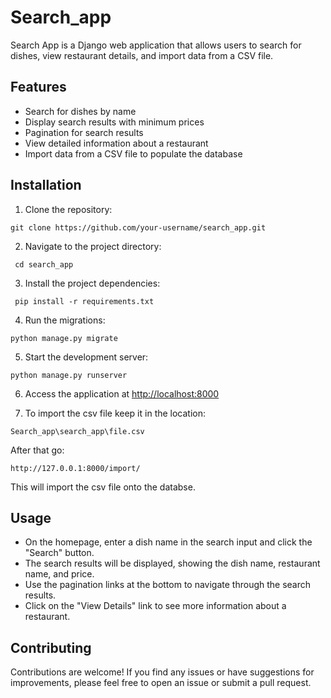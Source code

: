 # Search_app

Search App is a Django web application that allows users to search for dishes, view restaurant details, and import data from a CSV file.

## Features

- Search for dishes by name
- Display search results with minimum prices
- Pagination for search results
- View detailed information about a restaurant
- Import data from a CSV file to populate the database

## Installation

1. Clone the repository:
```
git clone https://github.com/your-username/search_app.git
```

2. Navigate to the project directory:
```
 cd search_app
```

3. Install the project dependencies:
```
 pip install -r requirements.txt
```

4. Run the migrations:
```
python manage.py migrate
```

5. Start the development server:
```
python manage.py runserver
```

6. Access the application at [http://localhost:8000](http://localhost:8000)

7. To import the csv file keep it in the location:
```
Search_app\search_app\file.csv
```
After that go:
```
http://127.0.0.1:8000/import/
```

This will import the csv file onto the databse.


## Usage

- On the homepage, enter a dish name in the search input and click the "Search" button.
- The search results will be displayed, showing the dish name, restaurant name, and price.
- Use the pagination links at the bottom to navigate through the search results.
- Click on the "View Details" link to see more information about a restaurant.

## Contributing

Contributions are welcome! If you find any issues or have suggestions for improvements, please feel free to open an issue or submit a pull request.

